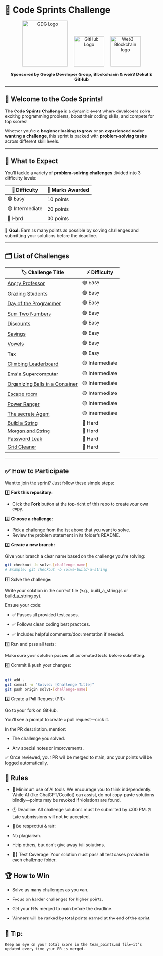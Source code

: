 # 🚀 Code Sprints Challenge

<p align="center">
  <img src="https://res.cloudinary.com/dzjujqvly/image/upload/v1746654140/logo-lockup-gdg-horizontal_720_vq31ng.png" alt="GDG Logo" width="150"/>
  &nbsp;&nbsp;&nbsp;
  <img src="https://res.cloudinary.com/dzjujqvly/image/upload/v1746654140/GitHub-logo_bhjjux.png" alt="GitHub Logo" width="100"/>
  &nbsp;&nbsp;&nbsp;
  <img src="https://res.cloudinary.com/dzjujqvly/image/upload/v1746654178/web3-logo_wuxyao.jpg" alt="Web3 Blockchain logo" width="100"/>
</p>

<p align="center">
  <strong>Sponsored by Google Developer Group, Blockchanin & web3 Dekut & GitHub</strong>
</p>

---

## 👋 Welcome to the Code Sprints!

The **Code Sprints Challenge** is a dynamic event where developers solve exciting programming problems, boost their coding skills, and compete for top scores!

Whether you're a **beginner looking to grow** or an **experienced coder wanting a challenge**, this sprint is packed with **problem-solving tasks** across different skill levels.

---

## 🧩 What to Expect

You’ll tackle a variety of **problem-solving challenges** divided into 3 difficulty levels:

| 💪 Difficulty   | 🎯 Marks Awarded |
| --------------- | ---------------- |
| 🟢 Easy         | 10 points        |
| 🟡 Intermediate | 20 points        |
| 🔴 Hard         | 30 points        |

🎯 **Goal:** Earn as many points as possible by solving challenges and submitting your solutions before the deadline.

---

## 🗂️ List of Challenges


| 🏷️ **Challenge Title**                                                              | ⚡ **Difficulty** |
|-------------------------------------------------------------------------------------|------------------|
| [Angry Professor](./problems/easy/angry_professor)                                  | 🟢 Easy           |
| [Grading Students](./problems/easy/grading_students)                                | 🟢 Easy           |
| [Day of the Programmer](./problems/easy/programmer_day)                             | 🟢 Easy           |
| [Sum Two Numbers](./problems/easy/sum_two)                                          | 🟢 Easy           |
| [Discounts](./problems/easy/discount/)                                              | 🟢 Easy           |
| [Savings](./problems/easy/savings/)                                                 | 🟢 Easy           |
| [Vowels](./problems//easy/vowels/)                                                  | 🟢 Easy           |
| [Tax](./problems//easy/tax_error/)                                                  | 🟢 Easy           |
| [Climbing Leaderboard](./problems/intermediate/climbing_leaderboard)                | 🟡 Intermediate   |
| [Ema's Supercomputer](./problems/intermediate/ema_supercomputer)                    | 🟡 Intermediate   |
| [Organizing Balls in a Container](./problems/intermediate/organizing_container)     | 🟡 Intermediate   |
| [Escape room](./problems/intermediate/escape_room/)                                 | 🟡 Intermediate   |
| [Power Ranger](./problems/intermediate/power_ranger/)                               | 🟡 Intermediate   |
| [The secrete Agent](./problems/intermediate/secret_agent/)                          | 🟡 Intermediate   |
| [Build a String](./problems/hard/build_a_string)                                    | 🔴 Hard           |
| [Morgan and String](./problems/hard/morgan_and_string)                              | 🔴 Hard           |
| [Password Leak](./problems/hard/password_Leak/)                                     | 🔴 Hard           |
| [Grid Cleaner](./problems/hard/Grid_Cleaner/)                                       | 🔴 Hard           |
| <!-- Add more challenges here -->                                               |                   |

---

## ✅ How to Participate

Want to join the sprint? Just follow these simple steps:

1️⃣ **Fork this repository:**

- Click the **Fork** button at the top-right of this repo to create your own copy.

2️⃣ **Choose a challenge:**

- Pick a challenge from the list above that you want to solve.
- Review the problem statement in its folder's README.

3️⃣ **Create a new branch:**

Give your branch a clear name based on the challenge you're solving:

```bash
git checkout -b solve-[challenge-name]
# Example: git checkout -b solve-build-a-string
```

4️⃣ Solve the challenge:

Write your solution in the correct file (e.g., build_a_string.js or build_a_string.py).

Ensure your code:

- ✅ Passes all provided test cases.

- ✅ Follows clean coding best practices.

- ✅ Includes helpful comments/documentation if needed.

5️⃣ Run and pass all tests:

Make sure your solution passes all automated tests before submitting.

6️⃣ Commit & push your changes:

```bash

git add .
git commit -m "Solved: [Challenge Title]"
git push origin solve-[challenge-name]
```

7️⃣ Create a Pull Request (PR):

Go to your fork on GitHub.

You’ll see a prompt to create a pull request—click it.

In the PR description, mention:

- The challenge you solved.

- Any special notes or improvements.

✅ Once reviewed, your PR will be merged to main, and your points will be logged automatically.

## 📜 Rules

- 🚫 Minimum use of AI tools:
  We encourage you to think independently. While AI (like ChatGPT/Copilot) can assist, do not copy-paste solutions blindly—points may be revoked if violations are found.

- 🕓 Deadline:
  All challenge solutions must be submitted by 4:00 PM. ⏰ Late submissions will not be accepted.

- 🤝 Be respectful & fair:

- No plagiarism.

- Help others, but don't give away full solutions.

- 👩‍💻 Test Coverage:
  Your solution must pass all test cases provided in each challenge folder.

## 🏆 How to Win

- Solve as many challenges as you can.

- Focus on harder challenges for higher points.

- Get your PRs merged to main before the deadline.

- Winners will be ranked by total points earned at the end of the sprint.

## 🏅 Tip:

`Keep an eye on your total score in the team_points.md file—it’s updated every time your PR is merged.`
